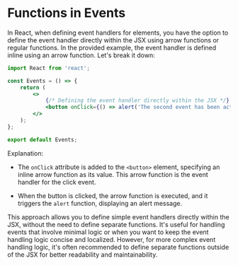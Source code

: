 # Functions in Events

In React, when defining event handlers for elements, you have the option to define the event handler directly within the JSX using arrow functions or regular functions. In the provided example, the event handler is defined inline using an arrow function. Let's break it down:

```jsx
import React from 'react';

const Events = () => {
    return (
        <>
            {/* Defining the event handler directly within the JSX */}
            <button onClick={() => alert('The second event has been activated')}>Functions in Events</button>
        </>
    );
};

export default Events;
```

Explanation:

- The `onClick` attribute is added to the `<button>` element, specifying an inline arrow function as its value. This arrow function is the event handler for the click event.

- When the button is clicked, the arrow function is executed, and it triggers the `alert` function, displaying an alert message.

This approach allows you to define simple event handlers directly within the JSX, without the need to define separate functions. It's useful for handling events that involve minimal logic or when you want to keep the event handling logic concise and localized. However, for more complex event handling logic, it's often recommended to define separate functions outside of the JSX for better readability and maintainability.
